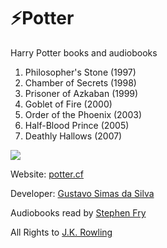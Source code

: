 # ⚡Potter

Harry Potter books and audiobooks

1. Philosopher's Stone (1997)
2. Chamber of Secrets (1998)
3. Prisoner of Azkaban (1999)
4. Goblet of Fire (2000)
5. Order of the Phoenix (2003)
6. Half-Blood Prince (2005)
7. Deathly Hallows (2007)

![](https://i.imgur.com/6StrBH5.png)

Website: [potter.cf](http://potter.cf)

Developer: [Gustavo Simas da Silva](gsimas.github.io)

Audiobooks read by [Stephen Fry](http://www.stephenfry.com/)

All Rights to [J.K. Rowling](https://www.jkrowling.com/)

